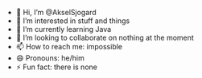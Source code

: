 - 👋 Hi, I’m @AkselSjogard
- 👀 I’m interested in stuff and things
- 🌱 I’m currently learning Java
- 💞️ I’m looking to collaborate on nothing at the moment
- 📫 How to reach me: impossible
- 😄 Pronouns: he/him
- ⚡ Fun fact: there is none

<!---
AkselSjogard/AkselSjogard is a ✨ special ✨ repository because its `README.md` (this file) appears on your GitHub profile.
You can click the Preview link to take a look at your changes.
--->
